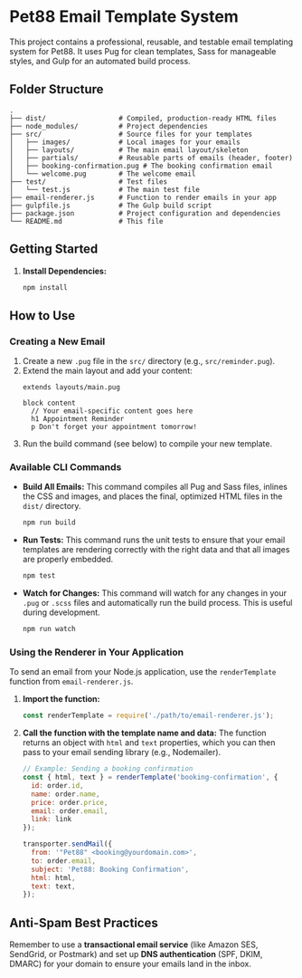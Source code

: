 # Pet88 Email Template System

This project contains a professional, reusable, and testable email templating system for Pet88. It uses Pug for clean templates, Sass for manageable styles, and Gulp for an automated build process.

## Folder Structure

```
.
├── dist/                  # Compiled, production-ready HTML files
├── node_modules/          # Project dependencies
├── src/                   # Source files for your templates
│   ├── images/            # Local images for your emails
│   ├── layouts/           # The main email layout/skeleton
│   ├── partials/          # Reusable parts of emails (header, footer)
│   ├── booking-confirmation.pug # The booking confirmation email
│   └── welcome.pug        # The welcome email
├── test/                  # Test files
│   └── test.js            # The main test file
├── email-renderer.js      # Function to render emails in your app
├── gulpfile.js            # The Gulp build script
├── package.json           # Project configuration and dependencies
└── README.md              # This file
```

## Getting Started

1.  **Install Dependencies:**
    ```bash
    npm install
    ```

## How to Use

### Creating a New Email

1.  Create a new `.pug` file in the `src/` directory (e.g., `src/reminder.pug`).
2.  Extend the main layout and add your content:
    ```pug
    extends layouts/main.pug

    block content
      // Your email-specific content goes here
      h1 Appointment Reminder
      p Don't forget your appointment tomorrow!
    ```
3.  Run the build command (see below) to compile your new template.

### Available CLI Commands

*   **Build All Emails:**
    This command compiles all Pug and Sass files, inlines the CSS and images, and places the final, optimized HTML files in the `dist/` directory.
    ```bash
    npm run build
    ```

*   **Run Tests:**
    This command runs the unit tests to ensure that your email templates are rendering correctly with the right data and that all images are properly embedded.
    ```bash
    npm test
    ```

*   **Watch for Changes:**
    This command will watch for any changes in your `.pug` or `.scss` files and automatically run the build process. This is useful during development.
    ```bash
    npm run watch
    ```

### Using the Renderer in Your Application

To send an email from your Node.js application, use the `renderTemplate` function from `email-renderer.js`.

1.  **Import the function:**
    ```javascript
    const renderTemplate = require('./path/to/email-renderer.js');
    ```

2.  **Call the function with the template name and data:**
    The function returns an object with `html` and `text` properties, which you can then pass to your email sending library (e.g., Nodemailer).

    ```javascript
    // Example: Sending a booking confirmation
    const { html, text } = renderTemplate('booking-confirmation', {
      id: order.id,
      name: order.name,
      price: order.price,
      email: order.email,
      link: link
    });

    transporter.sendMail({
      from: '"Pet88" <booking@yourdomain.com>',
      to: order.email,
      subject: 'Pet88: Booking Confirmation',
      html: html,
      text: text,
    });
    ```

## Anti-Spam Best Practices

Remember to use a **transactional email service** (like Amazon SES, SendGrid, or Postmark) and set up **DNS authentication** (SPF, DKIM, DMARC) for your domain to ensure your emails land in the inbox.
